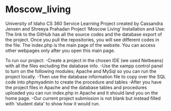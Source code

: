 # Moscow_living
 University of Idaho CS 360 Service Learning Project created by Cassandra Jensen and Shreeya Prahadan
Project ‘Moscow Living’ Installation and Use:
The link to the GitHub has all the source codes and the database export of the project. Once you pull the repositories, you will see different codes in the file. The index.php is the main page of the website. You can access other webpages only after you open this main page.

To run our project:
-Create a project in the chosen IDE (we used Netbeans) with all the files excluding the database info. 
-Use the xampp control panel to turn on the following modules; Apache and MySql so you can run the project locally. 
-Then use the database information file to copy over the SQL code into phpmyadmin to create the procedure and tables
-After you have the project files in Apache and the database tables and procedures uploaded you can run index.php in Apache and it should land you on the home page. 
-Our current project submission is not blank but instead filled with 'student data' to show how it would run. 
